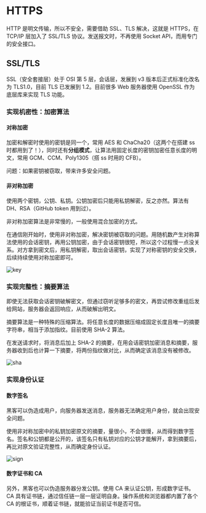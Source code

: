 # HTTPS

HTTP 是明文传输，所以不安全，需要借助 SSL、TLS 解决，这就是 HTTPS，在 TCP/IP 层加入了 SSL/TLS 协议。发送报文时，不再使用 Socket API，而用专门的安全接口。

## SSL/TLS

SSL（安全套接层）处于 OSI 第 5 层，会话层，发展到 v3 版本后正式标准化改名为 TLS1.0，目前 TLS 已发展到 1.2。目前很多 Web 服务器使用 OpenSSL 作为底层库来实现 TLS 功能。

### 实现机密性：加密算法

#### 对称加密

加密和解密时使用的密钥是同一个，常用 AES 和 ChaCha20（这两个在搭建 ss 时都用到了！），同时还有**分组模式**，让算法用固定长度的密钥加密任意长度的明文，常用 GCM、CCM、Poly1305（搭 ss 时用的 CFB）。

问题：如果密钥被窃取，带来许多安全问题。

#### 非对称加密

使用两个密钥，公钥、私钥。公钥加密后只能用私钥解密，反之亦然。算法有 DH、RSA（GitHub token 用到过）。

非对称加密算法是非常慢的，一般使用混合加密的方式。

在通信刚开始时，使用非对称加密，解决密钥被窃取的问题。用随机数产生对称算法使用的会话密钥，再用公钥加密，由于会话密钥很短，所以这个过程慢一点没关系。对方拿到密文后，用私钥解密，取出会话密钥，实现了对称密钥的安全交换，后续持续使用对称加密即可。

![key](https://static001.geekbang.org/resource/image/e4/85/e41f87110aeea3e548d58cc35a478e85.png)

### 实现完整性：摘要算法

即使无法获取会话密钥破解密文，但通过窃听足够多的密文，再尝试修改重组后发给网站，服务器会返回响应，从而破解出明文。

摘要算法是一种特殊的压缩算法。将任意长度的数据压缩成固定长度且唯一的摘要字符串，相当于添加指纹。目前使用 SHA-2 算法。

在发送请求时，将消息后加上 SHA-2 的摘要，在用会话密钥加密消息和摘要，服务器收到后也计算一下摘要，将两份指纹做对比，从而确定该消息没有被修改。

![sha](https://static001.geekbang.org/resource/image/c2/96/c2e10e9afa1393281b5633b1648f2696.png)

### 实现身份认证

#### 数字签名

黑客可以伪造成用户，向服务器发送消息，服务器无法确定用户身份，就会出现安全问题。

使用非对称加密中的私钥加密原文的摘要，量很小，不会很慢，从而得到数字签名。签名和公钥都是公开的，该签名只有私钥对应的公钥才能解开，拿到摘要后，再比对原文验证完整性，从而确定身份认证。

![sign](https://static001.geekbang.org/resource/image/84/d2/84a79826588ca35bf6ddcade027597d2.png)

#### 数字证书和 CA

另外，黑客也可以伪造服务器分发公钥。使用 CA 来认证公钥，形成数字证书。CA 具有证书链，通过信任链一层一层证明自身。操作系统和浏览器都内置了各个 CA 的根证书，顺着证书链，就能验证当前证书是否可信。

